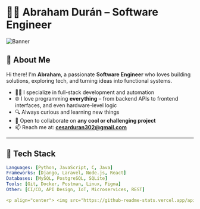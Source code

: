 # 👨‍💻 Abraham Durán – Software Engineer

![Banner](https://capsule-render.vercel.app/api?type=waving&color=gradient&height=200&section=header&text=Welcome%20to%20my%20world!&fontSize=35&fontAlignY=35)

## 🚀 About Me

Hi there! I'm **Abraham**, a passionate **Software Engineer** who loves building solutions, exploring tech, and turning ideas into functional systems.

- 👨‍💻 I specialize in full-stack development and automation
- 🌐 I love programming **everything** – from backend APIs to frontend interfaces, and even hardware-level logic
- 🔍 Always curious and learning new things
- 🤝 Open to collaborate on **any cool or challenging project**
- 📫 Reach me at: **cesarduran302@gmail.com**

---

## 🧠 Tech Stack

```yaml
Languages: [Python, JavaScript, C, Java]
Frameworks: [Django, Laravel, Node.js, React]
Databases: [MySQL, PostgreSQL, SQLite]
Tools: [Git, Docker, Postman, Linux, Figma]
Other: [CI/CD, API Design, IoT, Microservices, REST]

<p align="center"> <img src="https://github-readme-stats.vercel.app/api?username=T-crtl&show_icons=true&theme=tokyonight" alt="Abraham's GitHub Stats" /> <img src="https://github-readme-streak-stats.herokuapp.com/?user=T-crtl&theme=tokyonight" alt="GitHub Streak" /> </p>
